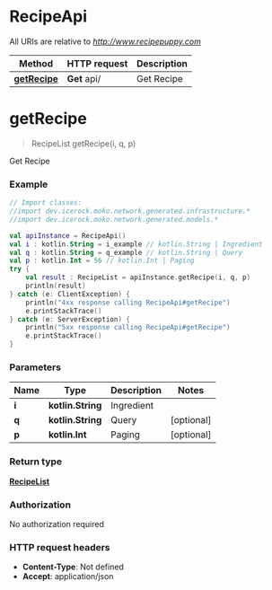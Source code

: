 # RecipeApi

All URIs are relative to *http://www.recipepuppy.com*

Method | HTTP request | Description
------------- | ------------- | -------------
[**getRecipe**](RecipeApi.md#getRecipe) | **Get** api/ | Get Recipe


<a name="getRecipe"></a>
# **getRecipe**
> RecipeList getRecipe(i, q, p)

Get Recipe

### Example
```kotlin
// Import classes:
//import dev.icerock.moko.network.generated.infrastructure.*
//import dev.icerock.moko.network.generated.models.*

val apiInstance = RecipeApi()
val i : kotlin.String = i_example // kotlin.String | Ingredient
val q : kotlin.String = q_example // kotlin.String | Query
val p : kotlin.Int = 56 // kotlin.Int | Paging
try {
    val result : RecipeList = apiInstance.getRecipe(i, q, p)
    println(result)
} catch (e: ClientException) {
    println("4xx response calling RecipeApi#getRecipe")
    e.printStackTrace()
} catch (e: ServerException) {
    println("5xx response calling RecipeApi#getRecipe")
    e.printStackTrace()
}
```

### Parameters

Name | Type | Description  | Notes
------------- | ------------- | ------------- | -------------
 **i** | **kotlin.String**| Ingredient |
 **q** | **kotlin.String**| Query | [optional]
 **p** | **kotlin.Int**| Paging | [optional]

### Return type

[**RecipeList**](RecipeList.md)

### Authorization

No authorization required

### HTTP request headers

 - **Content-Type**: Not defined
 - **Accept**: application/json

